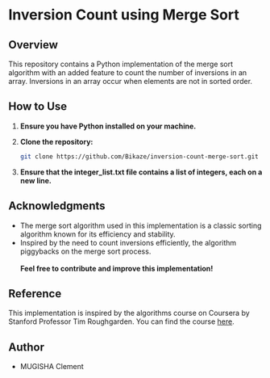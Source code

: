 # Inversion Count using Merge Sort

## Overview

This repository contains a Python implementation of the merge sort algorithm with an added feature to count the number of inversions in an array. Inversions in an array occur when elements are not in sorted order.

## How to Use

1. **Ensure you have Python installed on your machine.**

2. **Clone the repository:**
   ```bash
   git clone https://github.com/Bikaze/inversion-count-merge-sort.git
3. **Ensure that the integer_list.txt file contains a list of integers, each on a new line.**

## Acknowledgments
- The merge sort algorithm used in this implementation is a classic sorting algorithm known for its efficiency and stability.
- Inspired by the need to count inversions efficiently, the algorithm piggybacks on the merge sort process.
<br><br>**Feel free to contribute and improve this implementation!**
## Reference

This implementation is inspired by the algorithms course on Coursera by Stanford Professor Tim Roughgarden. You can find the course [here](https://www.coursera.org/specializations/algorithms).

## Author

- MUGISHA Clement
